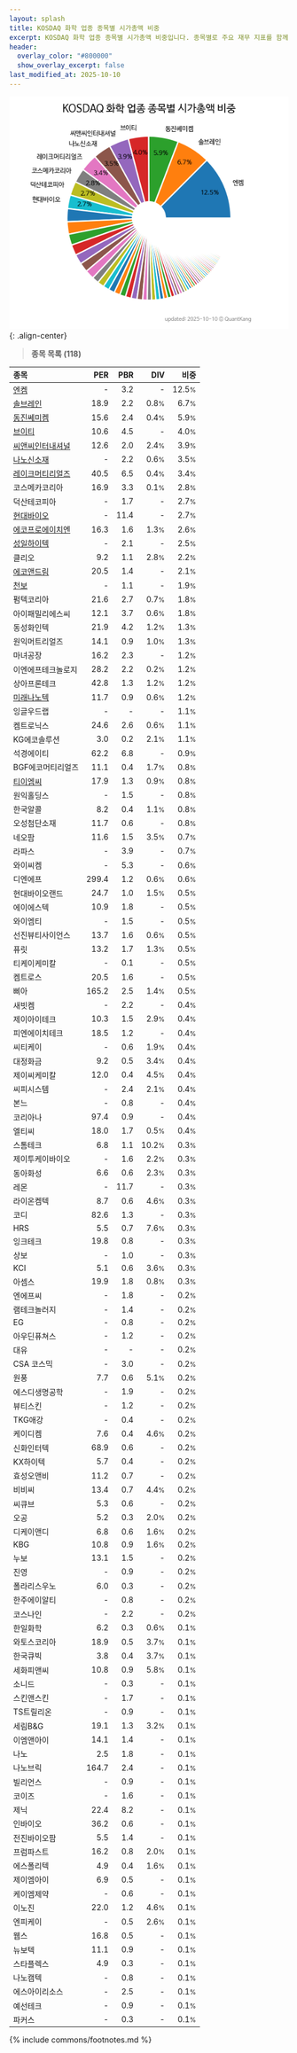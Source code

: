 ```yaml
---
layout: splash
title: KOSDAQ 화학 업종 종목별 시가총액 비중
excerpt: KOSDAQ 화학 업종 종목별 시가총액 비중입니다. 종목별로 주요 재무 지표를 함께 표시합니다.
header:
  overlay_color: "#800000"
  show_overlay_excerpt: false
last_modified_at: 2025-10-10
---
```



![KOSDAQ 화학 업종 종목별 시가총액 비중](/stats/sector/images/kosdaq_업종_화학_종목.png){: .align-center}


> **종목 목록 (118)**<a id="list"></a>

| **종목** | **PER** | **PBR** | **DIV** | **비중** |
| :------- | ------: | ------: | ------: | -------: |
| [엔켐](/348370/) | - | 3.2 | - | 12.5<small>%</small> |
| [솔브레인](/357780/) | 18.9 | 2.2 | 0.8<small>%</small> | 6.7<small>%</small> |
| [동진쎄미켐](/005290/) | 15.6 | 2.4 | 0.4<small>%</small> | 5.9<small>%</small> |
| [브이티](/018290/) | 10.6 | 4.5 | - | 4.0<small>%</small> |
| [씨앤씨인터내셔널](/352480/) | 12.6 | 2.0 | 2.4<small>%</small> | 3.9<small>%</small> |
| [나노신소재](/121600/) | - | 2.2 | 0.6<small>%</small> | 3.5<small>%</small> |
| [레이크머티리얼즈](/281740/) | 40.5 | 6.5 | 0.4<small>%</small> | 3.4<small>%</small> |
| 코스메카코리아 | 16.9 | 3.3 | 0.1<small>%</small> | 2.8<small>%</small> |
| 덕산테코피아 | - | 1.7 | - | 2.7<small>%</small> |
| [현대바이오](/048410/) | - | 11.4 | - | 2.7<small>%</small> |
| [에코프로에이치엔](/383310/) | 16.3 | 1.6 | 1.3<small>%</small> | 2.6<small>%</small> |
| [성일하이텍](/365340/) | - | 2.1 | - | 2.5<small>%</small> |
| 클리오 | 9.2 | 1.1 | 2.8<small>%</small> | 2.2<small>%</small> |
| [에코앤드림](/101360/) | 20.5 | 1.4 | - | 2.1<small>%</small> |
| [천보](/278280/) | - | 1.1 | - | 1.9<small>%</small> |
| 펌텍코리아 | 21.6 | 2.7 | 0.7<small>%</small> | 1.8<small>%</small> |
| 아이패밀리에스씨 | 12.1 | 3.7 | 0.6<small>%</small> | 1.8<small>%</small> |
| 동성화인텍 | 21.9 | 4.2 | 1.2<small>%</small> | 1.3<small>%</small> |
| 원익머트리얼즈 | 14.1 | 0.9 | 1.0<small>%</small> | 1.3<small>%</small> |
| 마녀공장 | 16.2 | 2.3 | - | 1.2<small>%</small> |
| 이엔에프테크놀로지 | 28.2 | 2.2 | 0.2<small>%</small> | 1.2<small>%</small> |
| 상아프론테크 | 42.8 | 1.3 | 1.2<small>%</small> | 1.2<small>%</small> |
| [미래나노텍](/095500/) | 11.7 | 0.9 | 0.6<small>%</small> | 1.2<small>%</small> |
| 잉글우드랩 | - | - | - | 1.1<small>%</small> |
| 켐트로닉스 | 24.6 | 2.6 | 0.6<small>%</small> | 1.1<small>%</small> |
| KG에코솔루션 | 3.0 | 0.2 | 2.1<small>%</small> | 1.1<small>%</small> |
| 석경에이티 | 62.2 | 6.8 | - | 0.9<small>%</small> |
| BGF에코머티리얼즈 | 11.1 | 0.4 | 1.7<small>%</small> | 0.8<small>%</small> |
| [티이엠씨](/425040/) | 17.9 | 1.3 | 0.9<small>%</small> | 0.8<small>%</small> |
| 원익홀딩스 | - | 1.5 | - | 0.8<small>%</small> |
| 한국알콜 | 8.2 | 0.4 | 1.1<small>%</small> | 0.8<small>%</small> |
| 오성첨단소재 | 11.7 | 0.6 | - | 0.8<small>%</small> |
| 네오팜 | 11.6 | 1.5 | 3.5<small>%</small> | 0.7<small>%</small> |
| 라파스 | - | 3.9 | - | 0.7<small>%</small> |
| 와이씨켐 | - | 5.3 | - | 0.6<small>%</small> |
| 디엔에프 | 299.4 | 1.2 | 0.6<small>%</small> | 0.6<small>%</small> |
| 현대바이오랜드 | 24.7 | 1.0 | 1.5<small>%</small> | 0.5<small>%</small> |
| 에이에스텍 | 10.9 | 1.8 | - | 0.5<small>%</small> |
| 와이엠티 | - | 1.5 | - | 0.5<small>%</small> |
| 선진뷰티사이언스 | 13.7 | 1.6 | 0.6<small>%</small> | 0.5<small>%</small> |
| 퓨릿 | 13.2 | 1.7 | 1.3<small>%</small> | 0.5<small>%</small> |
| 티케이케미칼 | - | 0.1 | - | 0.5<small>%</small> |
| 켐트로스 | 20.5 | 1.6 | - | 0.5<small>%</small> |
| 삐아 | 165.2 | 2.5 | 1.4<small>%</small> | 0.5<small>%</small> |
| 새빗켐 | - | 2.2 | - | 0.4<small>%</small> |
| 제이아이테크 | 10.3 | 1.5 | 2.9<small>%</small> | 0.4<small>%</small> |
| 피엔에이치테크 | 18.5 | 1.2 | - | 0.4<small>%</small> |
| 씨티케이 | - | 0.6 | 1.9<small>%</small> | 0.4<small>%</small> |
| 대정화금 | 9.2 | 0.5 | 3.4<small>%</small> | 0.4<small>%</small> |
| 제이씨케미칼 | 12.0 | 0.4 | 4.5<small>%</small> | 0.4<small>%</small> |
| 씨피시스템 | - | 2.4 | 2.1<small>%</small> | 0.4<small>%</small> |
| 본느 | - | 0.8 | - | 0.4<small>%</small> |
| 코리아나 | 97.4 | 0.9 | - | 0.4<small>%</small> |
| 엘티씨 | 18.0 | 1.7 | 0.5<small>%</small> | 0.4<small>%</small> |
| 스톰테크 | 6.8 | 1.1 | 10.2<small>%</small> | 0.3<small>%</small> |
| 제이투케이바이오 | - | 1.6 | 2.2<small>%</small> | 0.3<small>%</small> |
| 동아화성 | 6.6 | 0.6 | 2.3<small>%</small> | 0.3<small>%</small> |
| 레몬 | - | 11.7 | - | 0.3<small>%</small> |
| 라이온켐텍 | 8.7 | 0.6 | 4.6<small>%</small> | 0.3<small>%</small> |
| 코디 | 82.6 | 1.3 | - | 0.3<small>%</small> |
| HRS | 5.5 | 0.7 | 7.6<small>%</small> | 0.3<small>%</small> |
| 잉크테크 | 19.8 | 0.8 | - | 0.3<small>%</small> |
| 상보 | - | 1.0 | - | 0.3<small>%</small> |
| KCI | 5.1 | 0.6 | 3.6<small>%</small> | 0.3<small>%</small> |
| 아셈스 | 19.9 | 1.8 | 0.8<small>%</small> | 0.3<small>%</small> |
| 엔에프씨 | - | 1.8 | - | 0.2<small>%</small> |
| 램테크놀러지 | - | 1.4 | - | 0.2<small>%</small> |
| EG | - | 0.8 | - | 0.2<small>%</small> |
| 아우딘퓨쳐스 | - | 1.2 | - | 0.2<small>%</small> |
| 대유 | - | - | - | 0.2<small>%</small> |
| CSA 코스믹 | - | 3.0 | - | 0.2<small>%</small> |
| 원풍 | 7.7 | 0.6 | 5.1<small>%</small> | 0.2<small>%</small> |
| 에스디생명공학 | - | 1.9 | - | 0.2<small>%</small> |
| 뷰티스킨 | - | 1.2 | - | 0.2<small>%</small> |
| TKG애강 | - | 0.4 | - | 0.2<small>%</small> |
| 케이디켐 | 7.6 | 0.4 | 4.6<small>%</small> | 0.2<small>%</small> |
| 신화인터텍 | 68.9 | 0.6 | - | 0.2<small>%</small> |
| KX하이텍 | 5.7 | 0.4 | - | 0.2<small>%</small> |
| 효성오앤비 | 11.2 | 0.7 | - | 0.2<small>%</small> |
| 비비씨 | 13.4 | 0.7 | 4.4<small>%</small> | 0.2<small>%</small> |
| 씨큐브 | 5.3 | 0.6 | - | 0.2<small>%</small> |
| 오공 | 5.2 | 0.3 | 2.0<small>%</small> | 0.2<small>%</small> |
| 디케이앤디 | 6.8 | 0.6 | 1.6<small>%</small> | 0.2<small>%</small> |
| KBG | 10.8 | 0.9 | 1.6<small>%</small> | 0.2<small>%</small> |
| 누보 | 13.1 | 1.5 | - | 0.2<small>%</small> |
| 진영 | - | 0.9 | - | 0.2<small>%</small> |
| 폴라리스우노 | 6.0 | 0.3 | - | 0.2<small>%</small> |
| 한주에이알티 | - | 0.8 | - | 0.2<small>%</small> |
| 코스나인 | - | 2.2 | - | 0.2<small>%</small> |
| 한일화학 | 6.2 | 0.3 | 0.6<small>%</small> | 0.1<small>%</small> |
| 와토스코리아 | 18.9 | 0.5 | 3.7<small>%</small> | 0.1<small>%</small> |
| 한국큐빅 | 3.8 | 0.4 | 3.7<small>%</small> | 0.1<small>%</small> |
| 세화피앤씨 | 10.8 | 0.9 | 5.8<small>%</small> | 0.1<small>%</small> |
| 소니드 | - | 0.3 | - | 0.1<small>%</small> |
| 스킨앤스킨 | - | 1.7 | - | 0.1<small>%</small> |
| TS트릴리온 | - | 0.9 | - | 0.1<small>%</small> |
| 세림B&G | 19.1 | 1.3 | 3.2<small>%</small> | 0.1<small>%</small> |
| 이엠앤아이 | 14.1 | 1.4 | - | 0.1<small>%</small> |
| 나노 | 2.5 | 1.8 | - | 0.1<small>%</small> |
| 나노브릭 | 164.7 | 2.4 | - | 0.1<small>%</small> |
| 빌리언스 | - | 0.9 | - | 0.1<small>%</small> |
| 코이즈 | - | 1.6 | - | 0.1<small>%</small> |
| 제닉 | 22.4 | 8.2 | - | 0.1<small>%</small> |
| 인바이오 | 36.2 | 0.6 | - | 0.1<small>%</small> |
| 전진바이오팜 | 5.5 | 1.4 | - | 0.1<small>%</small> |
| 프럼파스트 | 16.2 | 0.8 | 2.0<small>%</small> | 0.1<small>%</small> |
| 에스폴리텍 | 4.9 | 0.4 | 1.6<small>%</small> | 0.1<small>%</small> |
| 제이엠아이 | 6.9 | 0.5 | - | 0.1<small>%</small> |
| 케이엠제약 | - | 0.6 | - | 0.1<small>%</small> |
| 이노진 | 22.0 | 1.2 | 4.6<small>%</small> | 0.1<small>%</small> |
| 엔피케이 | - | 0.5 | 2.6<small>%</small> | 0.1<small>%</small> |
| 웹스 | 16.8 | 0.5 | - | 0.1<small>%</small> |
| 뉴보텍 | 11.1 | 0.9 | - | 0.1<small>%</small> |
| 스타플렉스 | 4.9 | 0.3 | - | 0.1<small>%</small> |
| 나노캠텍 | - | 0.8 | - | 0.1<small>%</small> |
| 에스아이리소스 | - | 2.5 | - | 0.1<small>%</small> |
| 예선테크 | - | 0.9 | - | 0.1<small>%</small> |
| 파커스 | - | 0.3 | - | 0.1<small>%</small> |

{% include commons/footnotes.md %}